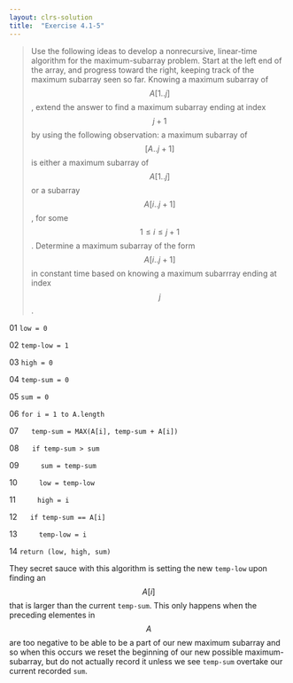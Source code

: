 ```yaml
---
layout: clrs-solution
title:  "Exercise 4.1-5"
---
```

>Use the following ideas to develop a nonrecursive, linear-time algorithm for the maximum-subarray problem. Start at the left end of the array, and progress toward the right, keeping track of the maximum subarray seen so far. Knowing a maximum subarray of $$A[1..j]$$, extend the answer to find a maximum subarray ending at index $$j+1$$ by using the following observation: a maximum subarray of $$[A..j+1]$$ is either a maximum subarray of $$A[1..j]$$ or a subarray $$A[i..j+1]$$, for some $$1 \leq i \leq j + 1$$. Determine a maximum subarray of the form $$A[i..j+1]$$ in constant time based on knowing a maximum subarrray ending at index $$j$$. 

01 `low = 0`

02 `temp-low = 1`

03 `high = 0`

04 `temp-sum = 0`

05 `sum = 0`

06 `for i = 1 to A.length`

07 &nbsp;&nbsp;&nbsp;&nbsp; `temp-sum = MAX(A[i], temp-sum + A[i])`

08 &nbsp;&nbsp;&nbsp;&nbsp; `if temp-sum > sum`

09 &nbsp;&nbsp;&nbsp;&nbsp;&nbsp;&nbsp;&nbsp;&nbsp; `sum = temp-sum`

10 &nbsp;&nbsp;&nbsp;&nbsp;&nbsp;&nbsp;&nbsp;&nbsp; `low = temp-low`

11 &nbsp;&nbsp;&nbsp;&nbsp;&nbsp;&nbsp;&nbsp;&nbsp; `high = i`

12 &nbsp;&nbsp;&nbsp;&nbsp; `if temp-sum == A[i]`

13 &nbsp;&nbsp;&nbsp;&nbsp;&nbsp;&nbsp;&nbsp;&nbsp; `temp-low = i`

14 `return (low, high, sum)`

They secret sauce with this algorithm is setting the new `temp-low` upon finding an $$A[i]$$ that is larger than the current `temp-sum`. This only happens when the preceding elementes in $$A$$ are too negative to be able to be a part of our new maximum subarray and so when this occurs we reset the beginning of our new possible maximum-subarray, but do not actually record it unless we see `temp-sum` overtake our current recorded `sum`. 
